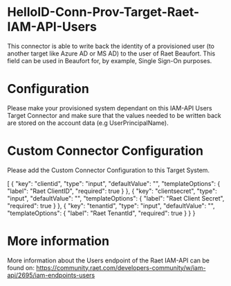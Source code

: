 # HelloID-Conn-Prov-Target-Raet-IAM-API-Users
This connector is able to write back the identity of a provisioned user (to another target like Azure AD or MS AD) to the user of Raet Beaufort. This field can be used in Beaufort for, by example, Single Sign-On purposes.

# Configuration
Please make your provisioned system dependant on this IAM-API Users Target Connector and make sure that the values needed to be written back are stored on the account data (e.g UserPrincipalName).

# Custom Connector Configuration
Please add the Custom Connector Configuration to this Target System.

[
  {
    "key": "clientid",
    "type": "input",
    "defaultValue": "",
    "templateOptions": {
      "label": "Raet ClientID",
      "required": true
    }
    },
    {
    "key": "clientsecret",
    "type": "input",
    "defaultValue": "",
    "templateOptions": {
      "label": "Raet Client Secret",
      "required": true
    }
    },
    {
    "key": "tenantid",
    "type": "input",
    "defaultValue": "",
    "templateOptions": {
      "label": "Raet TenantId",
      "required": true
    }
    }
}

# More information
More information about the Users endpoint of the Raet IAM-API can be found on:
https://community.raet.com/developers-community/w/iam-api/2695/iam-endpoints-users
